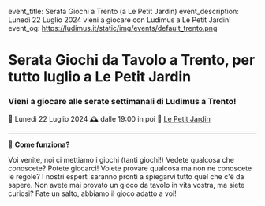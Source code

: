 event_title: Serata Giochi a Trento (a Le Petit Jardin)
event_description: Lunedì 22 Luglio 2024 vieni a giocare con Ludimus a Le Petit Jardin!
event_og: https://ludimus.it/static/img/events/default_trento.png

# Serata Giochi da Tavolo a Trento, per tutto luglio a Le Petit Jardin

### Vieni a giocare alle serate settimanali di Ludimus a Trento!

📅 Lunedì 22 Luglio 2024
🕰 dalle 19:00 in poi
📍 [Le Petit Jardin](https://maps.app.goo.gl/KcvirXxa3RBBwL2BA)

---

🎲 **Come funziona?**

Voi venite, noi ci mettiamo i giochi (tanti giochi!)
Vedete qualcosa che conoscete? Potete giocarci!
Volete provare qualcosa ma non ne conoscete le regole? I nostri esperti saranno pronti a spiegarvi tutto quel che c'è da sapere.
Non avete mai provato un gioco da tavolo in vita vostra, ma siete curiosi? Fate un salto, abbiamo il gioco adatto a voi!